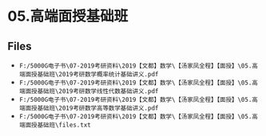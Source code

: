 # 05.高端面授基础班

## Files

- `F:/5000G电子书\07-2019考研资料\2019【文都】数学\【汤家凤全程】【面授】\05.高端面授基础班\2019考研数学概率统计基础讲义.pdf`
- `F:/5000G电子书\07-2019考研资料\2019【文都】数学\【汤家凤全程】【面授】\05.高端面授基础班\2019考研数学线性代数基础讲义.pdf`
- `F:/5000G电子书\07-2019考研资料\2019【文都】数学\【汤家凤全程】【面授】\05.高端面授基础班\2019考研数学高等数学基础讲义.pdf`
- `F:/5000G电子书\07-2019考研资料\2019【文都】数学\【汤家凤全程】【面授】\05.高端面授基础班\files.txt`
